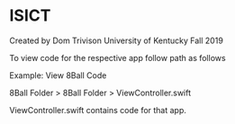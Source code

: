 # ISICT

Created by Dom Trivison
University of Kentucky
Fall 2019

To view code for the respective app follow path as follows 

Example: View 8Ball Code

8Ball Folder > 8Ball Folder > ViewController.swift

ViewController.swift contains code for that app.
